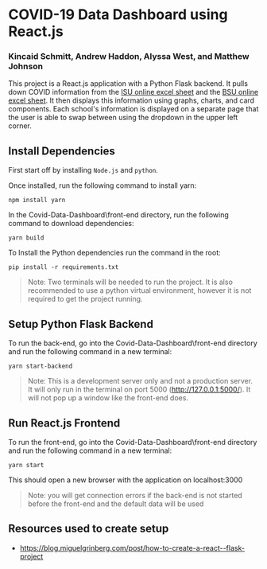 # COVID-19 Data Dashboard using React.js
### Kincaid Schmitt, Andrew Haddon, Alyssa West, and Matthew Johnson

This project is a React.js application with a Python Flask backend. It pulls down COVID information from the [ISU online excel sheet](https://docs.google.com/spreadsheets/d/1aWRYSUrerFhXM0peQFLsHerHhWF1ZvFTtbfUyPN2kpA/edit#gid=945251250) and the [BSU online excel sheet](https://docs.google.com/spreadsheets/d/17BspZPppmoADS2fwmwoPjHzZPLo_q_4gi9VPyEQQX2M/edit#gid=0). It then displays this information using graphs, charts, and card components. Each school's information is displayed on a separate page that the user is able to swap between using the dropdown in the upper left corner.

## Install Dependencies

First start off by installing `Node.js` and `python`.

Once installed, run the following command to install yarn:
```
npm install yarn
```

In the Covid-Data-Dashboard\front-end directory, run the following command to download dependencies:

```
yarn build
```

To Install the Python dependencies run the command in the root:
```
pip install -r requirements.txt
```
> Note: Two terminals will be needed to run the project. It is also recommended to use a python virtual environment, however it is not required to get the project running.

## Setup Python Flask Backend

To run the back-end, go into the Covid-Data-Dashboard\front-end directory and run the following command in a new terminal:

```
yarn start-backend
```

> Note: This is a development server only and not a production server. It will only run in the terminal on port 5000 (http://127.0.0.1:5000/). It will not pop up a window like the front-end does.

## Run React.js Frontend

To run the front-end, go into the Covid-Data-Dashboard\front-end directory and run the following command in a new terminal:

```
yarn start
```

This should open a new browser with the application on localhost:3000

> Note: you will get connection errors if the back-end is not started before the front-end and the default data will be used 

## Resources used to create setup

- https://blog.miguelgrinberg.com/post/how-to-create-a-react--flask-project